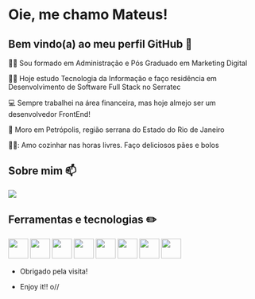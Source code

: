 # Oie, me chamo Mateus!


## Bem vindo(a) ao meu perfil GitHub 👋

:student: Sou formado em Administração e Pós Graduado em Marketing Digital

:student: Hoje estudo Tecnologia da Informação e faço residência em Desenvolvimento de Software Full Stack no Serratec

:computer: Sempre trabalhei na área financeira, mas hoje almejo ser um desenvolvedor FrontEnd!

:house_with_garden: Moro em Petrópolis, região serrana do Estado do Rio de Janeiro

🧑‍🍳: Amo cozinhar nas horas livres. Faço deliciosos pães e bolos 
 
## Sobre mim 📫
<a href="https://www.linkedin.com/in/mateus-augusto-de-oliveira-a65a23a2/" target="_blank"><img loading="lazy" src="https://img.shields.io/badge/-LinkedIn-%230077B5?style=for-the-badge&logo=linkedin&logoColor=white" target="_blank"></a> 

## Ferramentas e tecnologias ✏️
<img loading="lazy" src="https://cdn.jsdelivr.net/gh/devicons/devicon/icons/html5/html5-original.svg" width="40" height="40"/> <img loading="lazy" src="https://cdn.jsdelivr.net/gh/devicons/devicon/icons/css3/css3-original.svg" width="40" height="40"/> <img loading="lazy" src="https://cdn.jsdelivr.net/gh/devicons/devicon/icons/git/git-original.svg" width="40" height="40"/> <img loading="lazy" src="https://cdn.jsdelivr.net/gh/devicons/devicon/icons/github/github-original.svg" width="40" height="40"/> <img loading="lazy" src="https://cdn.jsdelivr.net/gh/devicons/devicon/icons/java/java-original.svg" width="40" height="40"/> <img loading="lazy" src="https://cdn.jsdelivr.net/gh/devicons/devicon/icons/javascript/javascript-original.svg" width="40" height="40"/> <img loading="lazy" src="https://cdn.jsdelivr.net/gh/devicons/devicon/icons/mysql/mysql-original-wordmark.svg" width="40" height="40"/> <img loading="lazy" src="https://cdn.jsdelivr.net/gh/devicons/devicon/icons/canva/canva-original.svg" width="40" height="40"/>
- Obrigado pela visita!

- Enjoy it!! o//
